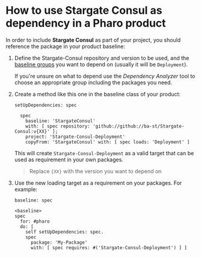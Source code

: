 # How to use Stargate Consul as dependency in a Pharo product

In order to include **Stargate Consul** as part of your project, you should reference
the package in your product baseline:

1. Define the Stargate-Consul repository and version to be used, and the
  [baseline groups](../reference/Baseline-groups.md) you want to depend on
  (usually it will be `Deployment`).

    If you're unsure on what to depend use the *Dependency Analyzer*
    tool to choose an appropriate group including the packages you need.

2. Create a method like this one in the baseline class of your product:

    ```smalltalk
    setUpDependencies: spec

      spec
        baseline: 'StargateConsul'
        with: [ spec repository: 'github://github://ba-st/Stargate-Consul:v{XX}' ];
        project: 'Stargate-Consul-Deployment'
        copyFrom: 'StargateConsul' with: [ spec loads: 'Deployment' ]
    ```

    This will create `Stargate-Consul-Deployment` as a valid target that can be used
    as requirement in your own packages.

    > Replace `{XX}` with the version you want to depend on

3. Use the new loading target as a requirement on your packages. For example:

    ```smalltalk
    baseline: spec

    <baseline>
    spec
      for: #pharo
      do: [
        self setUpDependencies: spec.
        spec
          package: 'My-Package'
          with: [ spec requires: #('Stargate-Consul-Deployment') ] ]
    ```
